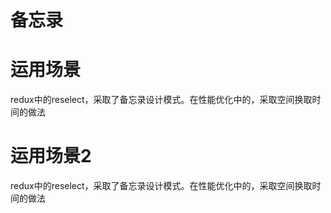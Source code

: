 # 备忘录
# 运用场景
redux中的reselect，采取了备忘录设计模式。在性能优化中的，采取空间换取时间的做法
# 运用场景2
redux中的reselect，采取了备忘录设计模式。在性能优化中的，采取空间换取时间的做法